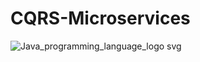 # CQRS-Microservices
![Java_programming_language_logo svg](https://user-images.githubusercontent.com/29164777/232993523-131ef33a-8347-4cc0-b732-10e08335988c.png)
